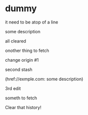 # dummy

it need to be atop of a line

some description

all cleared

onother thing to fetch

change origin #1

second stash

(href://exmple.com: some description)

3rd edit

someth to fetch

Clear that history!
